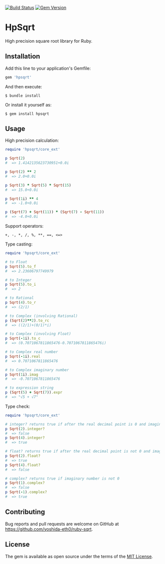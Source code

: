 [![Build Status](https://travis-ci.org/yoshida-eth0/ruby-sqrt.svg?branch=master)](https://travis-ci.org/yoshida-eth0/ruby-sqrt)
[![Gem Version](https://badge.fury.io/rb/hpsqrt.svg)](https://badge.fury.io/rb/hpsqrt)

# HpSqrt

High precision square root library for Ruby.

## Installation

Add this line to your application's Gemfile:

```ruby
gem 'hpsqrt'
```

And then execute:

    $ bundle install

Or install it yourself as:

    $ gem install hpsqrt

## Usage

High precision calculation:

```ruby
require 'hpsqrt/core_ext'

p Sqrt(2)
#  => 1.4142135623730951+0.0i

p Sqrt(2) ** 2
#  => 2.0+0.0i

p Sqrt(3) * Sqrt(5) * Sqrt(15)
#  => 15.0+0.0i

p Sqrt(1i) ** 4
#  => -1.0+0.0i

p (Sqrt(7) + Sqrt(11)) * (Sqrt(7) - Sqrt(11))
#  => -4.0+0.0i
```

Support operators:

    +, -, *, /, %, **, ==, <=>

Type casting:

```ruby
require 'hpsqrt/core_ext'

# to Float
p Sqrt(5).to_f
#  => 2.23606797749979

# to Integer
p Sqrt(5).to_i
#  => 2

# to Rational
p Sqrt(4).to_r
#  => (2/1)

# to Complex (involving Rational)
p (Sqrt(2)**2).to_rc
#  => ((2/1)+(0/1)*i)

# to Complex (involving Float)
p Sqrt(-1i).to_c
#  => (0.7071067811865476-0.7071067811865476i) 

# to Complex real number
p Sqrt(-1i).real
#  => 0.7071067811865476

# to Complex imaginary number
p Sqrt(1i).imag
#  => -0.7071067811865476

# to expression string
p (Sqrt(5) + Sqrt(7)).expr
#  => "√5 + √7"
```

Type check:

```ruby
require 'hpsqrt/core_ext'

# integer? returns true if after the real decimal point is 0 and imaginary number is 0
p Sqrt(2).integer?
#  => false
p Sqrt(4).integer?
#  => true

# float? returns true if after the real decimal point is not 0 and imaginary number is 0
p Sqrt(2).float?
#  => true
p Sqrt(4).float?
#  => false

# complex? returns true if imaginary number is not 0
p Sqrt(1).complex?
#  => false
p Sqrt(-1).complex?
#  => true
```

## Contributing

Bug reports and pull requests are welcome on GitHub at https://github.com/yoshida-eth0/ruby-sqrt.

## License

The gem is available as open source under the terms of the [MIT License](https://opensource.org/licenses/MIT).
